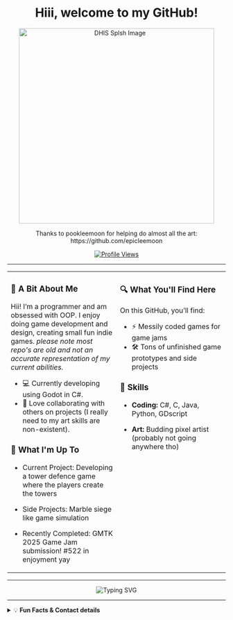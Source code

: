 <h1 align="center">
  Hiii, welcome to my GitHub!
</h1>

<p align="center">
  <img src="https://media.discordapp.net/attachments/1255162825760968755/1418389056869371934/dhis.png?ex=68cdf13f&is=68cc9fbf&hm=3feed266ad7e7a644ee4c515b8e2ee702e68d3d86d6dee500fef7f069f011285&=&format=webp&quality=lossless&width=630&height=500" alt="DHIS Splsh Image" width="450"/>
</p>
<p align="center">
Thanks to pookleemoon for helping do almost all the art: https://github.com/epicleemoon
</p>

<p align="center">
  <a href="https://github.com/yourusername">
    <img src="https://komarev.com/ghpvc/?username=Codex112008&style=for-the-badge&color=00bfff&label=VISITS" alt="Profile Views"/>
  </a>
</p>

---

<div align="center">

<table>
  <tr>
    <td width="50%" valign="top">

### 🐚 A Bit About Me

Hii! I’m a programmer and am obsessed with OOP. I enjoy doing game development and design, creating small fun indie games. *please note most repo's are old and not an accurate representation of my current abilities.*

- 💻 Currently developing using Godot in C#.
- 🤝 Love collaborating with others on projects (I really need to my art skills are non-existent).

### 🚀 What I'm Up To

- Current Project: Developing a tower defence game where the players create the towers
- Side Projects: Marble siege like game simulation
- Recently Completed: GMTK 2025 Game Jam submission! #522 in enjoyment yay

   </td>
   <td width="50%" valign="top">

### 🔍 What You'll Find Here

On this GitHub, you’ll find:

- ⚡️ Messily coded games for game jams
- 🛠️ Tons of unfinished game prototypes and side projects

### 🔧 Skills

- **Coding:** C#, C, Java, Python, GDscript
- **Art:** Budding pixel artist (probably not going anywhere tho)

   </td>
  </tr>
</table>

</div>

---

<p align="center">
  <img src="https://readme-typing-svg.demolab.com/?lines=Thanks+for+actually+reading+haha;Dunno+what+to+put+here;Are+you+still+here?;This+is+kinda+akward&font=Fira%20Code&center=true&width=430&height=45&duration=3000&pause=1000&color=00bfff&vCenter=true" alt="Typing SVG"/>
</p>

---

<details>
<summary>💡 <b>Fun Facts & Contact details</b></summary>

- I like to game! Specifically indie games
- This would never have existed without someone telling me to do it haha
- Maths is fun

**Contact Me:**
- 📫 Email: codexofcode1120@gmail.com

</details>
